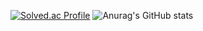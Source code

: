 [![Solved.ac Profile](http://mazassumnida.wtf/api/v2/generate_badge?boj=kyw0428)](https://solved.ac/kyw0428/)
![Anurag's GitHub stats](https://github-readme-stats.vercel.app/api?username=tissuecat0823&show_icons=true&theme=radical)

<!--
**tissuecat0823/tissuecat0823** is a ✨ _special_ ✨ repository because its `README.md` (this file) appears on your GitHub profile.

Here are some ideas to get you started:

- 🔭 I’m currently working on ...
- 🌱 I’m currently learning ...
- 👯 I’m looking to collaborate on ...
- 🤔 I’m looking for help with ...
- 💬 Ask me about ...
- 📫 How to reach me: ...
- 😄 Pronouns: ...
- ⚡ Fun fact: ...
-->

